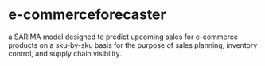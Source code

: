 # e-commerceforecaster
a SARIMA model designed to predict upcoming sales for e-commerce products on a sku-by-sku basis for the purpose of sales planning, inventory control, and supply chain visibility.
